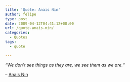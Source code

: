 ```yaml
---
title: 'Quote: Anais Nin'
author: felipe
type: post
date: 2009-04-12T04:41:12+00:00
url: /quote-anais-nin/
categories:
  - Quotes
tags:
  - quote

---
```

_&#8220;<span class="body">We don&#8217;t see things as they are, we see them as we are.</span>&#8220;_

&#8211; [Anais Nin][1]

 [1]: http://www.brainyquote.com/quotes/authors/a/anais_nin.html